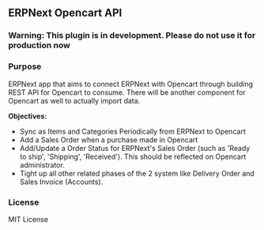 ## ERPNext Opencart API

### Warning: This plugin is in development. Please do not use it for production now 

### Purpose
ERPNext app that aims to connect ERPNext with Opencart through building REST API for Opencart to consume. There will be another component for Opencart as well to actually import data. 

**Objectives:**  
* Sync as Items and Categories Periodically from ERPNext to Opencart  
* Add a Sales Order when a purchase made in Opencart  
* Add/Update a Order Status for ERPNext's Sales Order (such as 'Ready to ship', 'Shipping', 'Received'). This should be reflected on Opencart administrator.  
* Tight up all other related phases of the 2 system like Delivery Order and Sales Invoice (Accounts). 


### License
MIT License

